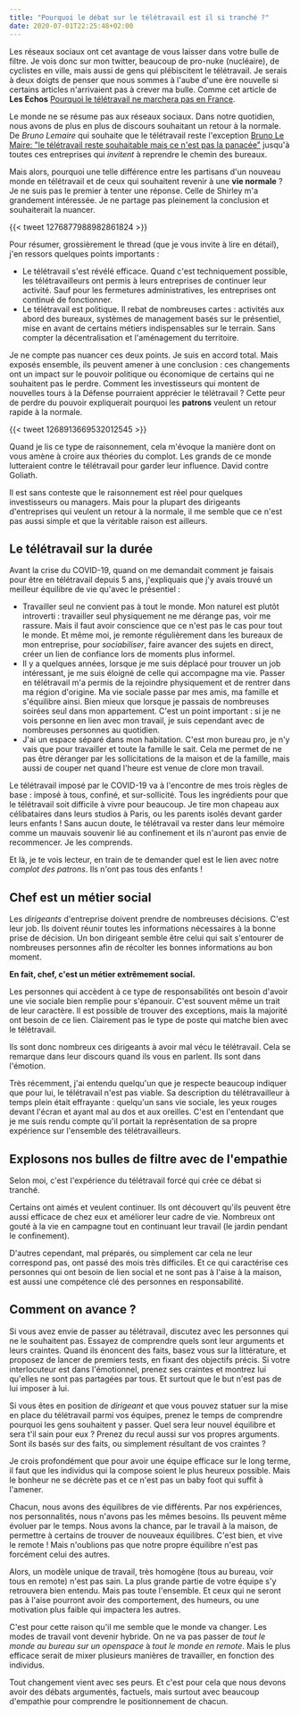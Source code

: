 ```yaml
---
title: "Pourquoi le débat sur le télétravail est il si tranché ?"
date: 2020-07-01T22:25:48+02:00
---
```


Les réseaux sociaux ont cet avantage de vous laisser dans votre bulle de filtre. Je vois donc sur mon twitter, beaucoup de pro-nuke (nucléaire), de cyclistes en ville, mais aussi de gens qui plébiscitent le télétravail. Je serais à deux doigts de penser que nous sommes à l'aube d'une ère nouvelle si certains articles n'arrivaient pas à crever ma bulle. Comme cet article de **Les Echos** [Pourquoi le télétravail ne marchera pas en France](https://www.lesechos.fr/idees-debats/cercle/opinion-la-france-post-covid-pourquoi-le-teletravail-ne-marchera-pas-1219464).

Le monde ne se résume pas aux réseaux sociaux. Dans notre quotidien, nous avons de plus en plus de discours souhaitant un retour à la normale. De *Bruno Lemaire* qui souhaite que le télétravail reste l'exception [Bruno Le Maire: "le télétravail reste souhaitable mais ce n'est pas la panacée"](https://www.bfmtv.com/economie/bruno-le-maire-le-teletravail-reste-souhaitable-mais-ce-n-est-pas-la-panacee_AN-202006150077.html) jusqu'à toutes ces entreprises qui *invitent* à reprendre le chemin des bureaux.

Mais alors, pourquoi une telle différence entre les partisans d'un nouveau monde en télétravail et de ceux qui souhaitent revenir à une **vie normale** ? Je ne suis pas le premier à tenter une réponse. Celle de Shirley m'a grandement intéressée. Je ne partage pas pleinement la conclusion et souhaiterait la nuancer.

{{< tweet 1276877988982861824 >}}

Pour résumer, grossièrement le thread (que je vous invite à lire en détail), j'en ressors quelques points importants : 

* Le télétravail s'est révélé efficace. Quand c'est techniquement possible, les télétravailleurs ont permis à leurs entreprises de continuer leur activité. Sauf pour les fermetures administratives, les entreprises ont continué de fonctionner.
* Le télétravail est politique. Il rebat de nombreuses cartes : activités aux abord des bureaux, systèmes de management basés sur le présentiel, mise en avant de certains métiers indispensables sur le terrain. Sans compter la décentralisation et l'aménagement du territoire.

Je ne compte pas nuancer ces deux points. Je suis en accord total. Mais exposés ensemble, ils peuvent amener à une conclusion : ces changements ont un impact sur le pouvoir politique ou économique de certains qui ne souhaitent pas le perdre. Comment les investisseurs qui montent de nouvelles tours à la Défense pourraient apprécier le télétravail ? Cette peur de perdre du pouvoir expliquerait pourquoi les **patrons** veulent un retour rapide à la normale.

{{< tweet 1268913669532012545 >}}

Quand je lis ce type de raisonnement, cela m'évoque la manière dont on vous amène à croire aux théories du complot. Les grands de ce monde lutteraient contre le télétravail pour garder leur influence. David contre Goliath.

Il est sans conteste que le raisonnement est réel pour quelques investisseurs ou managers. Mais pour la plupart des dirigeants d'entreprises qui veulent un retour à la normale, il me semble que ce n'est pas aussi simple et que la véritable raison est ailleurs.

## Le télétravail sur la durée

Avant la crise du COVID-19, quand on me demandait comment je faisais pour être en télétravail depuis 5 ans, j'expliquais que j'y avais trouvé un meilleur équilibre de vie qu'avec le présentiel : 

* Travailler seul ne convient pas à tout le monde. Mon naturel est plutôt introverti : travailler seul physiquement ne me dérange pas, voir me rassure. Mais il faut avoir conscience que ce n'est pas le cas pour tout le monde. Et même moi, je remonte régulièrement dans les bureaux de mon entreprise, pour *sociabiliser*, faire avancer des sujets en direct, créer un lien de confiance lors de moments plus informel.
* Il y a quelques années, lorsque je me suis déplacé pour trouver un job intéressant, je me suis éloigné de celle qui accompagne ma vie. Passer en télétravail m'a permis de la rejoindre physiquement et de rentrer dans ma région d'origine. Ma vie sociale passe par mes amis, ma famille et s'équilibre ainsi. Bien mieux que lorsque je passais de nombreuses soirées seul dans mon appartement. C'est un point important : si je ne vois personne en lien avec mon travail, je suis cependant avec de nombreuses personnes au quotidien.
* J'ai un espace séparé dans mon habitation. C'est mon bureau pro, je n'y vais que pour travailler et toute la famille le sait. Cela me permet de ne pas être déranger par les sollicitations de la maison et de la famille, mais aussi de couper net quand l'heure est venue de clore mon travail.

Le télétravail imposé par le COVID-19 va à l'encontre de mes trois règles de base : imposé à tous, confiné, et sur-sollicité. Tous les ingrédients pour que le télétravail soit difficile à vivre pour beaucoup. Je tire mon chapeau aux célibataires dans leurs studios à Paris, ou les parents isolés devant garder leurs enfants ! Sans aucun doute, le télétravail va rester dans leur mémoire comme un mauvais souvenir lié au confinement et ils n'auront pas envie de recommencer. Je les comprends.

Et là, je te vois lecteur, en train de te demander quel est le lien avec notre *complot des patrons*. Ils n'ont pas tous des enfants !

## Chef est un métier social

Les *dirigeants* d'entreprise doivent prendre de nombreuses décisions. C'est leur job. Ils doivent réunir toutes les informations nécessaires à la bonne prise de décision. Un bon dirigeant semble être celui qui sait s'entourer de nombreuses personnes afin de récolter les bonnes informations au bon moment.

**En fait, chef, c'est un métier extrêmement social.**

Les personnes qui accèdent à ce type de responsabilités ont besoin d'avoir une vie sociale bien remplie pour s'épanouir. C'est souvent même un trait de leur caractère. Il est possible de trouver des exceptions, mais la majorité ont besoin de ce lien. Clairement pas le type de poste qui matche bien avec le télétravail.

Ils sont donc nombreux ces dirigeants à avoir mal vécu le télétravail. Cela se remarque dans leur discours quand ils vous en parlent. Ils sont dans l'émotion.

Très récemment, j'ai entendu quelqu'un que je respecte beaucoup indiquer que pour lui, le télétravail n'est pas viable. Sa description du télétravailleur à temps plein était effrayante : quelqu'un sans vie sociale, les yeux rouges devant l'écran et ayant mal au dos et aux oreilles. C'est en l'entendant que je me suis rendu compte qu'il portait la représentation de sa propre expérience sur l'ensemble des télétravailleurs.

## Explosons nos bulles de filtre avec de l'empathie

Selon moi, c'est l'expérience du télétravail forcé qui crée ce débat si tranché.

Certains ont aimés et veulent continuer. Ils ont découvert qu'ils peuvent être aussi efficace de chez eux et améliorer leur cadre de vie. Nombreux ont gouté à la vie en campagne tout en continuant leur travail (le jardin pendant le confinement).

D'autres cependant, mal préparés, ou simplement car cela ne leur correspond pas, ont passé des mois très difficiles. Et ce qui caractérise ces personnes qui ont besoin de lien social et ne sont pas à l'aise à la maison, est aussi une compétence clé des personnes en responsabilité.

## Comment on avance ?

Si vous avez envie de passer au télétravail, discutez avec les personnes qui ne le souhaitent pas. Essayez de comprendre quels sont leur arguments et leurs craintes. Quand ils énoncent des faits, basez vous sur la littérature, et proposez de lancer de premiers tests, en fixant des objectifs précis. Si votre interlocuteur est dans l'émotionnel, prenez ses craintes et montrez lui qu'elles ne sont pas partagées par tous. Et surtout que le but n'est pas de lui imposer à lui.

Si vous êtes en position de *dirigeant* et que vous pouvez statuer sur la mise en place du télétravail parmi vos équipes, prenez le temps de comprendre pourquoi les gens souhaitent y passer. Quel sera leur nouvel équilibre et sera t'il sain pour eux ? Prenez du recul aussi sur vos propres arguments. Sont ils basés sur des faits, ou simplement résultant de vos craintes ?

Je crois profondément que pour avoir une équipe efficace sur le long terme, il faut que les individus qui la compose soient le plus heureux possible. Mais le bonheur ne se décrète pas et ce n'est pas un baby foot qui suffit à l'amener.

Chacun, nous avons des équilibres de vie différents. Par nos expériences, nos personnalités, nous n'avons pas les mêmes besoins. Ils peuvent même évoluer par le temps. Nous avons la chance, par le travail à la maison, de permettre à certains de trouver de nouveaux équilibres. C'est bien, et vive le remote ! Mais n'oublions pas que notre propre équilibre n'est pas forcément celui des autres.

Alors, un modèle unique de travail, très homogène (tous au bureau, voir tous en remote) n'est pas sain. La plus grande partie de votre équipe s'y retrouvera bien entendu. Mais pas toute l'ensemble. Et ceux qui ne seront pas à l'aise pourront avoir des comportement, des humeurs, ou une motivation plus faible qui impactera les autres. 

C'est pour cette raison qu'il me semble que le monde va changer. Les modes de travail vont devenir hybride. On ne va pas passer de *tout le monde au bureau sur un openspace* à *tout le monde en remote*. Mais le plus efficace serait de mixer plusieurs manières de travailler, en fonction des individus.

Tout changement vient avec ses peurs. Et c'est pour cela que nous devons avoir des débats argumentés, factuels, mais surtout avec beaucoup d'empathie pour comprendre le positionnement de chacun.

